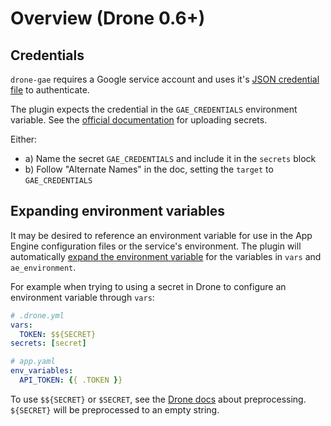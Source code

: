 # Overview (Drone 0.6+)

## Credentials

`drone-gae` requires a Google service account and uses it's [JSON credential file][service-account] to authenticate.

The plugin expects the credential in the `GAE_CREDENTIALS` environment variable.
See the [official documentation][docs-secrets] for uploading secrets.

Either:
- a) Name the secret `GAE_CREDENTIALS` and include it in the `secrets` block
- b) Follow "Alternate Names" in the doc, setting the `target` to `GAE_CREDENTIALS`

[docs-secrets]: http://docs.drone.io/manage-secrets/
[service-account]: https://cloud.google.com/iam/docs/service-accounts

## Expanding environment variables

It may be desired to reference an environment variable for use in the App Engine configuration files or the service's environment.
The plugin will automatically [expand the environment variable][expand] for the variables in `vars` and `ae_environment`.

For example when trying to using a secret in Drone to configure an environment variable through `vars`:

```yml
# .drone.yml
vars:
  TOKEN: $${SECRET}
secrets: [secret]
```

```yml
# app.yaml
env_variables:
  API_TOKEN: {{ .TOKEN }}
```

To use `$${SECRET}` or `$SECRET`, see the [Drone docs][environment] about preprocessing.
`${SECRET}` will be preprocessed to an empty string.

[expand]: https://golang.org/pkg/os/#ExpandEnv
[environment]: http://docs.drone.io/environment/
